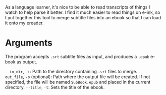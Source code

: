 As a language learner, it's nice to be able to read transcripts of things I watch to help parse it better. I find it much easier to read things on e-ink, so I put together this tool to merge subtitle files into an ebook so that I can load it onto my ereader.

# Arguments
The program accepts `.srt` subtitle files as input, and produces a `.epub` e-book as output.

`--in_dir`, `-i`: Path to the directory containing `.srt` files to merge. 
`--out_file`, `-o` (optional): Path where the output file will be created. If not specified, the file will be named `SubBook.epub` and placed in the current directory.
`--title`, `-t`: Sets the title of the ebook.
